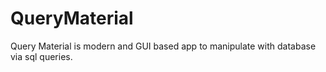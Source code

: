 # QueryMaterial
Query Material is modern and GUI based app to manipulate with database via sql queries.
